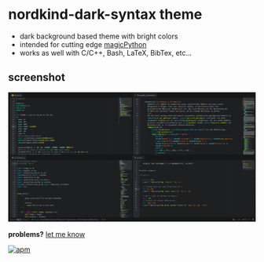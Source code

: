 # nordkind-dark-syntax theme

+ dark background based theme with bright colors
+ intended for cutting edge [magicPython](https://github.com/MagicStack/MagicPython)
+ works as well with C/C++, Bash, LaTeX, BibTex, etc...

## screenshot
![image](https://raw.githubusercontent.com/frodo4fingers/nordkind-dark-syntax/master/nordkind_dark_scrot.png)


**problems?** [let me know](https://github.com/frodo4fingers/nordkind-dark-syntax/issues)

[![apm](https://img.shields.io/apm/dm/nordkind-dark-syntax.svg?style=flat-square)](https://atom.io/themes/nordkind-dark-syntax)
